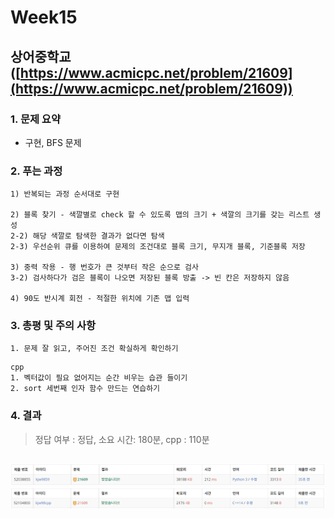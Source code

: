 # Week15

## 상어중학교([https://www.acmicpc.net/problem/21609](https://www.acmicpc.net/problem/21609))

### 1. 문제 요약

- 구현, BFS 문제

### 2. 푸는 과정

```
1) 반복되는 과정 순서대로 구현

2) 블록 찾기 - 색깔별로 check 할 수 있도록 맵의 크기 + 색깔의 크기를 갖는 리스트 생성
2-2) 해당 색깔로 탐색한 결과가 없다면 탐색
2-3) 우선순위 큐를 이용하여 문제의 조건대로 블록 크기, 무지개 블록, 기준블록 저장

3) 중력 작용 - 행 번호가 큰 것부터 작은 순으로 검사
3-2) 검사하다가 검은 블록이 나오면 저장된 블록 방출 -> 빈 칸은 저장하지 않음

4) 90도 반시계 회전 - 적절한 위치에 기존 맵 입력
```

### 3. 총평 및 주의 사항

```
1. 문제 잘 읽고, 주어진 조건 확실하게 확인하기
```

```
cpp
1. 벡터값이 필요 없어지는 순간 비우는 습관 들이기
2. sort 세번째 인자 함수 만드는 연습하기
```

### 4. 결과

> 정답 여부 : 정답,    소요 시간: 180분, cpp : 110분
> 

![Week15.PNG](../img/python/Week15.PNG)
![Week15.PNG](../img/cpp/Week15.PNG)
---
